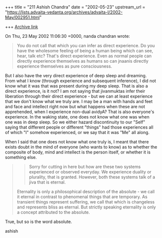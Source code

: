 +++
title = "211 Ashish Chandra"
date = "2002-05-23"
upstream_url = "https://lists.advaita-vedanta.org/archives/advaita-l/2002-May/002951.html"

+++
[Archive link](https://lists.advaita-vedanta.org/archives/advaita-l/2002-May/002951.html)

On Thu, 23 May 2002 11:06:30 +0000, nanda chandran <vpcnk at HOTMAIL.COM>
wrote:
>
>You do not call that which you can infer as direct experience. Do you have
>the wholesome feeling of being a human being which can see, hear, talk etc?
>That's direct experience. Even as normal people can directly experience
>themselves as humans so can jnaanis directly experience themselves as pure
>consciousness.
>

But I also have the very direct experience of deep sleep and dreaming. From
what I know (through experience and subsequent inference), I did not know
what it was that was present during my deep sleep. That is also a direct
experience, is it not? I am not saying that jivanmuktas infer their
liberation through their direct experience - but we can at least experience
that we don't know what we truly are. I may be a man with hands and feet
and face and intellect right now but what happens when these are not
apprehended, when I experience non-dual avidyA? That is also everyone's
experience. In the waking state, one does not know what one was when one
was in deep sleep. So we either hazard discontinuity to our "Self" saying
that different people or different "things" had those experiences all of
which "I" somehow experienced, or we say that it was "Me" all along.

When I said that one does not know what one truly is, I meant that there
exists doubt in the mind of everyone (who wants to know) as to whether the
composite of body, mind and intellect is the person itself, or whether it
is something else.

>>Sorry for cutting in here but how are these two systems experienced or
>>observed everyday. We experience duality or plurality, that is granted.
>>However, both these systems talk of a jiva that is eternal.
>
>Eternality is only a philosophical description of the absolute - we call it
>eternal in contrast to phenomenal things that are temporary. As transient
>things represent suffering, we call that which is changeless and represents
>bliss as eternal. But strictly speaking eternality is only a concept
>attributed to the absolute.
>

True, but so is the word absolute.

ashish

